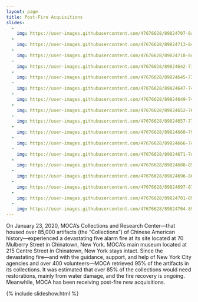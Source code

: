 ```yaml
---
layout: page
title: Post-Fire Acquisitions
slides:
  -
    img: https://user-images.githubusercontent.com/47676628/89824707-8af5f500-db21-11ea-91a8-a44aebc3df5e.jpg 
  -
    img: https://user-images.githubusercontent.com/47676628/89824713-8c272200-db21-11ea-8391-addfb226302e.jpg 
  -
    img: https://user-images.githubusercontent.com/47676628/89824718-8cbfb880-db21-11ea-9866-f5a743955a87.jpg
  -
    img: https://user-images.githubusercontent.com/47676628/89824642-71ed4400-db21-11ea-885c-26cf22f8197a.jpg 
  -
    img: https://user-images.githubusercontent.com/47676628/89824645-731e7100-db21-11ea-8f3d-b5a8e27df46e.jpg 
  -
    img: https://user-images.githubusercontent.com/47676628/89824647-744f9e00-db21-11ea-917a-5ede9ab6b8be.jpg
  -
    img: https://user-images.githubusercontent.com/47676628/89824649-74e83480-db21-11ea-9c18-d3565cb314d8.jpg
  -
    img: https://user-images.githubusercontent.com/47676628/89824652-76196180-db21-11ea-82c7-fc7c23d5a845.jpg
  -
    img: https://user-images.githubusercontent.com/47676628/89824657-77e32500-db21-11ea-9f5a-a3d5fea747d3.jpg
  -
    img: https://user-images.githubusercontent.com/47676628/89824660-79ace880-db21-11ea-910d-92e22fbd5b85.jpg 
  -
    img: https://user-images.githubusercontent.com/47676628/89824666-7c0f4280-db21-11ea-9955-3542d7db336c.jpg 
  - 
    img: https://user-images.githubusercontent.com/47676628/89824671-7d406f80-db21-11ea-8f89-2efe34a89bdd.jpg
  -
    img: https://user-images.githubusercontent.com/47676628/89824688-85001400-db21-11ea-8493-13f037e5f9f2.jpg
  -  
    img: https://user-images.githubusercontent.com/47676628/89824696-86c9d780-db21-11ea-948a-6a380a8d1e54.jpg
  -
    img: https://user-images.githubusercontent.com/47676628/89824697-87fb0480-db21-11ea-92f1-34c41f6279bc.jpg 
  -
    img: https://user-images.githubusercontent.com/47676628/89824701-892c3180-db21-11ea-9e19-f9f7cfe39926.jpg  
  -
    img: https://user-images.githubusercontent.com/47676628/89824704-89c4c800-db21-11ea-877c-ffae6f029fd8.jpg
---
```


On January 23, 2020, MOCA’s Collections and Research Center—that housed over 85,000 artifacts (the “Collections”) of Chinese American history—experienced a devastating five alarm fire at its site located at 70 Mulberry Street in Chinatown, New York. MOCA’s main museum located at 215 Centre Street in Chinatown, New York stays intact. Since the devastating fire—and with the guidance, support, and help of New York City agencies and over 400 volunteers—MOCA retrieved 95% of the artifacts in its collections. It was estimated that over 85% of the collections would need restorations, mainly from water damage, and the fire recovery is ongoing. Meanwhile, MOCA has been receiving post-fire new acquisitions.

{% include slideshow.html %}
